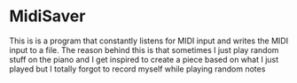 # MidiSaver
This is is a program that constantly listens for MIDI input and writes the MIDI input to a file.
The reason behind this is that sometimes I just play random stuff on the piano and I get inspired
to create a piece based on what I just played but I totally forgot to record myself while
playing random notes
